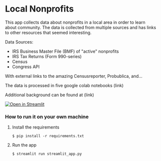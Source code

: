 # Local Nonprofits 

This app collects data about nonprofits in a local area in order to learn about community. The data is collected from multiple sources and has links to other resources that seemed interesting.  

Data Sources:
- IRS Business Master File (BMF) of "active" nonprofits
- IRS Tax Returns (Form 990-series)
- Census
- Congress API

With external links to the amazing Censusreporter, Probublica, and...

The data is processed in five google colab notebooks (link)

Additional background can be found at (link)


[![Open in Streamlit](https://static.streamlit.io/badges/streamlit_badge_black_white.svg)](https://blank-app-template.streamlit.app/)

### How to run it on your own machine

1. Install the requirements

   ```
   $ pip install -r requirements.txt
   ```

2. Run the app

   ```
   $ streamlit run streamlit_app.py
   ```
